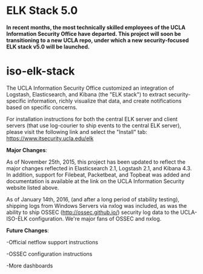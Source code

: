 # ELK Stack 5.0
**In recent months, the most technically skilled employees of the UCLA Information Security Office have departed. This project will soon be transitioning to a new UCLA repo, under which a new security-focused ELK stack v5.0 will be launched.**

# iso-elk-stack

The UCLA Information Security Office customized an integration of Logstash, Elasticsearch, and Kibana (the "ELK stack") to extract security-specific information, richly visualize that data, and create notifications based on specific concerns. 

For installation instructions for both the central ELK server and client servers (that use log-courier to ship events to the central ELK server), please visit the following link and select the "Install" tab: https://www.itsecurity.ucla.edu/elk

**Major Changes**:

As of November 25th, 2015, this project has been updated to reflect the major changes reflected in Elasticsearch 2.1, Logstash 2.1, and Kibana 4.3. In addition, support for Filebeat, Packetbeat, and Topbeat was added and documentation is available at the link on the UCLA Information Security website listed above.

As of January 14th, 2016, (and after a long period of stability testing), shipping logs from Windows Servers via nxlog was included, as was the ability to ship OSSEC (http://ossec.github.io/) security log data to the UCLA-ISO-ELK configuration. We're major fans of OSSEC and nxlog.

**Future Changes**:

-Official netflow support instructions

-OSSEC configuration instructions

-More dashboards
